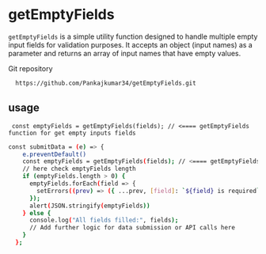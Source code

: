 
# getEmptyFields

`getEmptyFields` is a simple utility function designed to handle multiple empty input fields for validation purposes. It accepts an object (input names) as a parameter and returns an array of input names that have empty values.


Git repository
```bash
  https://github.com/Pankajkumar34/getEmptyFields.git
```

## usage
   ` const emptyFields = getEmptyFields(fields); // <==== getEmptyFields function for get empty inputs fields`

```bash
const submitData = (e) => {
    e.preventDefault()
    const emptyFields = getEmptyFields(fields); // <==== getEmptyFieldsfunction for get empty inputs fields
    // here check emptyFields length 
    if (emptyFields.length > 0) {
      emptyFields.forEach(field => {
        setErrors((prev) => ({ ...prev, [field]: `${field} is required` })); // setErrors fields 
      });
      alert(JSON.stringify(emptyFields))
    } else {
      console.log("All fields filled:", fields);
      // Add further logic for data submission or API calls here
    }
  };
```






